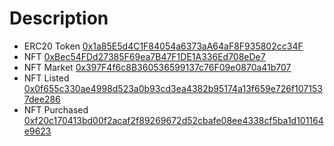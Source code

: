 # Description

- ERC20 Token
  [0x1a85E5d4C1F84054a6373aA64aF8F935802cc34F](https://sepolia.etherscan.io/address/0x1a85e5d4c1f84054a6373aa64af8f935802cc34f)
- NFT
  [0xBec54FDd27385F69ea7B47F1DE1A336Ed708eDe7](https://sepolia.etherscan.io/address/0xbec54fdd27385f69ea7b47f1de1a336ed708ede7)
- NFT Market
  [0x397F4f6c8B360536599137c76F09e0870a41b707](https://sepolia.etherscan.io/address/0x397f4f6c8b360536599137c76f09e0870a41b707)
- NFT Listed
  [0x0f655c330ae4998d523a0b93cd3ea4382b95174a13f659e726f1071537dee286](https://sepolia.etherscan.io/tx/0x0f655c330ae4998d523a0b93cd3ea4382b95174a13f659e726f1071537dee286)
- NFT Purchased
  [0xf20c170413bd00f2acaf2f89269672d52cbafe08ee4338cf5ba1d101164e9623](https://sepolia.etherscan.io/tx/0xf20c170413bd00f2acaf2f89269672d52cbafe08ee4338cf5ba1d101164e9623)